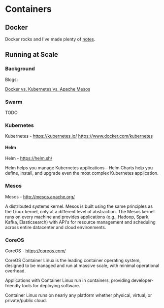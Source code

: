 # Containers

## Docker

Docker rocks and I've made plenty of [notes](Docker/README.md).



## Running at Scale

### Background

Blogs:

[Docker vs. Kubernetes vs. Apache Mesos](https://mesosphere.com/blog/docker-vs-kubernetes-vs-apache-mesos/)



### Swarm

TODO



### Kubernetes

Kubernetes - https://kubernetes.io/  https://www.docker.com/kubernetes



#### Helm

Helm - https://helm.sh/

Helm helps you manage Kubernetes applications - Helm Charts help you define, install, and upgrade even the most complex Kubernetes application.



### Mesos

Mesos - http://mesos.apache.org/

A distributed systems kernel. Mesos is built using the same principles as the Linux kernel, only at a different level of abstraction. The Mesos kernel runs on every machine and provides applications (e.g., Hadoop, Spark, Kafka, Elasticsearch) with API's for resource management and scheduling across entire datacenter and cloud environments.



### CoreOS

CoreOS - https://coreos.com/

CoreOS Container Linux is the leading container operating system, designed to be managed and run at massive scale, with minimal operational overhead.

Applications with Container Linux run in containers, providing developer-friendly tools for deploying software.

Container Linux runs on nearly any platform whether physical, virtual, or private/public cloud.
